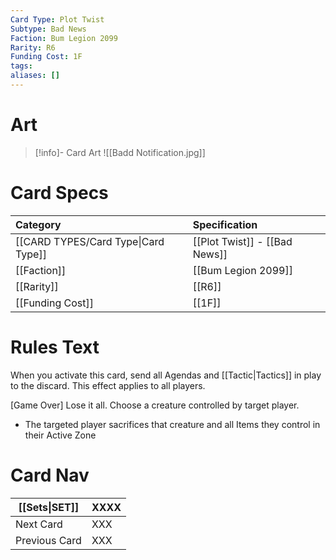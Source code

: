 ```yaml
---
Card Type: Plot Twist
Subtype: Bad News
Faction: Bum Legion 2099
Rarity: R6
Funding Cost: 1F
tags: 
aliases: []
---
```

# Art

> [!info]- Card Art
> ![[Badd Notification.jpg]]

# Card Specs

| Category | Specification| 
| :--- | :--- |
| [[CARD TYPES/Card Type\|Card Type]] | [[Plot Twist]] - [[Bad News]] |  
| [[Faction]] | [[Bum Legion 2099]] |  
| [[Rarity]] | [[R6]] |  
| [[Funding Cost]] | [[1F]] |  

# Rules Text  

When you activate this card, send all Agendas and [[Tactic|Tactics]] in play to the discard. This effect applies to all players.  

[Game Over] Lose it all.
Choose a creature controlled by target player.
- The targeted player sacrifices that creature and all Items they control in their Active Zone

# Card Nav

| [[Sets\|SET]]           | XXXX |
| ------------- | ------------------------------ |
| Next Card     | XXX |
| Previous Card | XXX |


